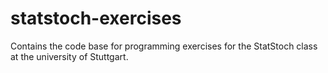 # statstoch-exercises

Contains the code base for programming exercises for the StatStoch class at the university of Stuttgart.